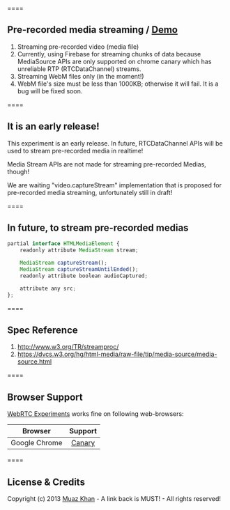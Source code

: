 ====
## Pre-recorded media streaming / [Demo](https://googledrive.com/host/0B6GWd_dUUTT8RzVSRVU2MlIxcm8/Pre-recorded-Media-Streaming/)

1. Streaming pre-recorded video (media file)
2. Currently, using Firebase for streaming chunks of data because MediaSource APIs are only supported on chrome canary which has unreliable RTP (RTCDataChannel) streams.
3. Streaming WebM files only (in the moment!)
4. WebM file's size must be less than 1000KB; otherwise it will fail. It is a bug will be fixed soon.

====
## It is an early release!

This experiment is an early release. In future, RTCDataChannel APIs will be used to stream pre-recorded media in realtime!

Media Stream APIs are not made for streaming pre-recorded Medias, though!

We are waiting "video.captureStream" implementation that is proposed for pre-recorded media streaming, unfortunately still in draft!

====
## In future, to stream pre-recorded medias

```javascript
partial interface HTMLMediaElement {
    readonly attribute MediaStream stream;

    MediaStream captureStream();
    MediaStream captureStreamUntilEnded();
    readonly attribute boolean audioCaptured;

    attribute any src;
};
```

====
## Spec Reference

1. http://www.w3.org/TR/streamproc/
2. https://dvcs.w3.org/hg/html-media/raw-file/tip/media-source/media-source.html

====
## Browser Support
[WebRTC Experiments](https://webrtc-experiment.appspot.com) works fine on following web-browsers:

| Browser        | Support           |
| ------------- |:-------------:|
| Google Chrome | [Canary](https://www.google.com/intl/en/chrome/browser/canary.html) |

====
## License & Credits

Copyright (c) 2013 [Muaz Khan](https://plus.google.com/100325991024054712503) - A link back is MUST! - All rights reserved!
